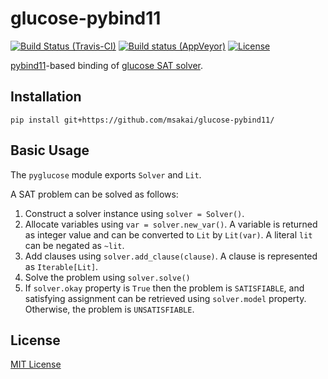 # glucose-pybind11

[![Build Status (Travis-CI)](https://secure.travis-ci.org/msakai/glucose-pybind11.png?branch=master)](http://travis-ci.org/msakai/glucose-pybind11)
[![Build status (AppVeyor)](https://ci.appveyor.com/api/projects/status/c3dve9477wgs49c1?svg=true)](https://ci.appveyor.com/project/msakai/glucose-pybind11)
[![License](https://img.shields.io/badge/License-MIT-blue.svg)](https://opensource.org/licenses/MIT)

[pybind11](https://github.com/pybind/pybind11)-based binding of [glucose SAT solver](http://www.labri.fr/perso/lsimon/glucose/).

## Installation

```
pip install git+https://github.com/msakai/glucose-pybind11/
```

## Basic Usage

The `pyglucose` module exports `Solver` and `Lit`.

A SAT problem can be solved as follows:

1. Construct a solver instance using `solver = Solver()`.
2. Allocate variables using `var = solver.new_var()`.
   A variable is returned as integer value and can be converted to `Lit` by `Lit(var)`.
   A literal `lit` can be negated as `~lit`.
3. Add clauses using `solver.add_clause(clause)`. A clause is represented as `Iterable[Lit]`.
4. Solve the problem using `solver.solve()`
5. If `solver.okay` property is `True` then the problem is `SATISFIABLE`, and
   satisfying assignment can be retrieved using `solver.model` property.
   Otherwise, the problem is `UNSATISFIABLE`.
   
## License

[MIT License](LICENSE)
